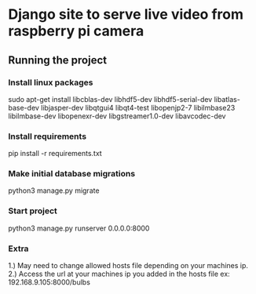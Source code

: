 # Django site to serve live video from raspberry pi camera

## Running the project

### Install linux packages

sudo apt-get install libcblas-dev libhdf5-dev libhdf5-serial-dev libatlas-base-dev libjasper-dev libqtgui4 libqt4-test libopenjp2-7 libilmbase23 libilmbase-dev libopenexr-dev libgstreamer1.0-dev libavcodec-dev


### Install requirements 
pip install -r requirements.txt

### Make initial database migrations  
python3 manage.py migrate

### Start project
python3 manage.py runserver 0.0.0.0:8000

### Extra 
1.) May need to change allowed hosts file depending on your machines ip. 
2.) Access the url at your machines ip you added in the hosts file ex: 192.168.9.105:8000/bulbs
